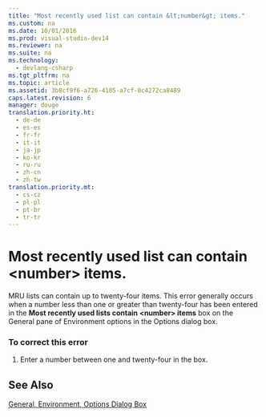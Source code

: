 ```yaml
---
title: "Most recently used list can contain &lt;number&gt; items."
ms.custom: na
ms.date: 10/01/2016
ms.prod: visual-studio-dev14
ms.reviewer: na
ms.suite: na
ms.technology: 
  - devlang-csharp
ms.tgt_pltfrm: na
ms.topic: article
ms.assetid: 3b8cf9f6-a726-4105-a7cf-0c4272ca8489
caps.latest.revision: 6
manager: douge
translation.priority.ht: 
  - de-de
  - es-es
  - fr-fr
  - it-it
  - ja-jp
  - ko-kr
  - ru-ru
  - zh-cn
  - zh-tw
translation.priority.mt: 
  - cs-cz
  - pl-pl
  - pt-br
  - tr-tr
---
```

# Most recently used list can contain &lt;number&gt; items.
MRU lists can contain up to twenty-four items. This error generally occurs when a number less than one or greater than twenty-four has been entered in the **Most recently used lists contain <number\> items** box on the General pane of Environment options in the Options dialog box.  
  
### To correct this error  
  
1.  Enter a number between one and twenty-four in the box.  
  
## See Also  
 [General, Environment, Options Dialog Box](../VS_IDE/General--Environment--Options-Dialog-Box.md)